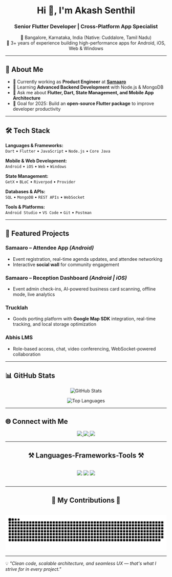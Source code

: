 <!-- Profile Header -->
<h1 align="center">Hi 👋, I'm Akash Senthil</h1>
<h3 align="center">Senior Flutter Developer | Cross-Platform App Specialist</h3>

<p align="center">
  📍 Bangalore, Karnataka, India (Native: Cuddalore, Tamil Nadu) <br>
  💼 3+ years of experience building high-performance apps for Android, iOS, Web & Windows
</p>

---

## 🚀 About Me
- 🔭 Currently working as **Product Engineer** at <a href="https://samaaro.com">**Samaaro**</a>
- 🌱 Learning **Advanced Backend Development** with Node.js & MongoDB
- 💬 Ask me about **Flutter, Dart, State Management, and Mobile App Architecture**
- 🎯 Goal for 2025: Build an **open-source Flutter package** to improve developer productivity

---

## 🛠 Tech Stack
**Languages & Frameworks:**  
`Dart` • `Flutter` • `JavaScript` • `Node.js` • `Core Java`

**Mobile & Web Development:**  
`Android` • `iOS` • `Web` • `Windows`

**State Management:**  
`GetX` • `BLoC` • `Riverpod` • `Provider`

**Databases & APIs:**  
`SQL` • `MongoDB` • `REST APIs` • `WebSocket`

**Tools & Platforms:**  
`Android Studio` • `VS Code` • `Git` • `Postman`

---

## 📌 Featured Projects

### **Samaaro – Attendee App** *(Android)*
- Event registration, real-time agenda updates, and attendee networking
- Interactive **social wall** for community engagement

### **Samaaro – Reception Dashboard** *(Android | iOS)*
- Event admin check-ins, AI-powered business card scanning, offline mode, live analytics

### **Trucklah**
- Goods porting platform with **Google Map SDK** integration, real-time tracking, and local storage optimization

### **Abhis LMS**
- Role-based access, chat, video conferencing, WebSocket-powered collaboration

---

## 📊 GitHub Stats
<p align="center">
  <img src="https://github-readme-stats.vercel.app/api?username=AkashProfessionalCoder&show_icons=true&theme=radical" alt="GitHub Stats" />
</p>
<p align="center">
  <img src="https://github-readme-stats.vercel.app/api/top-langs/?username=AkashProfessionalCoder&layout=compact&theme=radical" alt="Top Languages" />
</p>

---

## 🌐 Connect with Me
<p align="center">
  <a href="https://www.linkedin.com/in/akashprofessionalcoder" target="_blank">
    <img src="https://img.shields.io/badge/LinkedIn-blue?style=for-the-badge&logo=linkedin" />
  </a>
  <a href="https://github.com/AkashProfessionalCoder" target="_blank">
    <img src="https://img.shields.io/badge/GitHub-000?style=for-the-badge&logo=github" />
  </a>
  <a href="mailto:akashprocoder@gmail.com" target="_blank">
    <img src="https://img.shields.io/badge/Email-D14836?style=for-the-badge&logo=gmail" />
  </a>
</p>

 <hr/>
 
<h2 align="center">⚒️ Languages-Frameworks-Tools ⚒️</h2>
<br/>
<div align="center">
    <img src="https://skillicons.dev/icons?i=flutter,dart,apple,gradle,html,css,javascript,nodejs,express,c,java" />
    <img src="https://skillicons.dev/icons?i=vscode,androidstudio,eclipse,github,gitlab,git,figma,discord" />
    <img src="https://skillicons.dev/icons?i=firebase,graphql,mysql,mongodb" /><br>
</div>

<br/>
<hr/>

<div align="center">
  <h2>🐍 My Contributions 🐍</h2>
  <br>
  <img alt="snake eating my contributions" src="https://raw.githubusercontent.com/salesp07/salesp07/output/github-contribution-grid-snake.svg" />
  
</div>


---

💡 *"Clean code, scalable architecture, and seamless UX — that's what I strive for in every project."*
